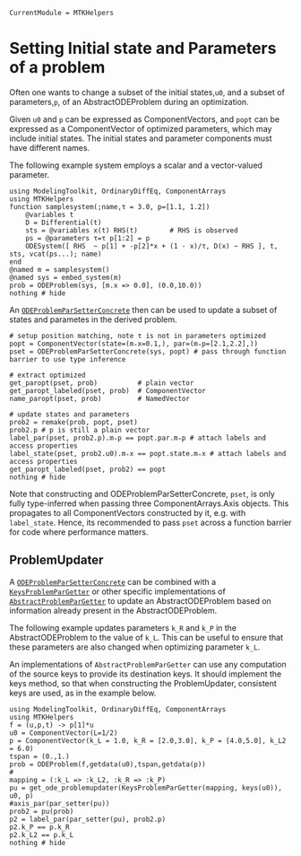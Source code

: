 ```@meta
CurrentModule = MTKHelpers
```

# Setting Initial state and Parameters of a problem

Often one wants to change a subset of the initial
states,`u0`, and a subset of parameters,`p`, of an AbstractODEProblem during an optimization.

Given `u0` and `p` can be expressed as ComponentVectors, 
and `popt` can be expressed as a ComponentVector of optimized parameters, 
which may include initial states. The initial states and parameter components 
must have different names.

The following example system employs a scalar and a vector-valued parameter.
```@example doc
using ModelingToolkit, OrdinaryDiffEq, ComponentArrays
using MTKHelpers
function samplesystem(;name,τ = 3.0, p=[1.1, 1.2]) 
    @variables t 
    D = Differential(t) 
    sts = @variables x(t) RHS(t)        # RHS is observed
    ps = @parameters τ=τ p[1:2] = p 
    ODESystem([ RHS  ~ p[1] + -p[2]*x + (1 - x)/τ, D(x) ~ RHS ], t, sts, vcat(ps...); name)
end                     
@named m = samplesystem()
@named sys = embed_system(m)
prob = ODEProblem(sys, [m.x => 0.0], (0.0,10.0))
nothing # hide
```

An [`ODEProblemParSetterConcrete`](@ref) then can be used to update a subset of states
and parametes in the derived problem.

```@example doc
# setup position matching, note τ is not in parameters optimized
popt = ComponentVector(state=(m₊x=0.1,), par=(m₊p=[2.1,2.2],)) 
pset = ODEProblemParSetterConcrete(sys, popt) # pass through function barrier to use type inference

# extract optimized 
get_paropt(pset, prob)          # plain vector
get_paropt_labeled(pset, prob)  # ComponentVector
name_paropt(pset, prob)         # NamedVector 

# update states and parameters
prob2 = remake(prob, popt, pset)
prob2.p # p is still a plain vector
label_par(pset, prob2.p).m₊p == popt.par.m₊p # attach labels and access properties
label_state(pset, prob2.u0).m₊x == popt.state.m₊x # attach labels and access properties
get_paropt_labeled(pset, prob2) == popt
nothing # hide
```

Note that constructing and ODEProblemParSetterConcrete, `pset`, is only fully type-inferred 
when passing three ComponentArrays.Axis objects. This propagates to all ComponentVectors 
constructed by it, e.g. with `label_state`.
Hence, its recommended to pass `pset` across a function barrier for code
where performance matters.

## ProblemUpdater
A [`ODEProblemParSetterConcrete`](@ref) can be combined with a [`KeysProblemParGetter`](@ref)
or other specific implementations of [`AbstractProblemParGetter`](@ref) to 
update an AbstractODEProblem based on information already present in the AbstractODEProblem.

The following example updates parameters `k_R` and `k_P` in the AbstractODEProblem
to the value of `k_L`. This can be useful to ensure that these parameters
are also changed when optimizing parameter `k_L`.

An implementations of `AbstractProblemParGetter` can use any computation of
the source keys to provide its destination keys. It should implement the keys method,
so that when constructing the ProblemUpdater, consistent keys are used,
as in the example below.

```@example doc
using ModelingToolkit, OrdinaryDiffEq, ComponentArrays
using MTKHelpers
f = (u,p,t) -> p[1]*u
u0 = ComponentVector(L=1/2)
p = ComponentVector(k_L = 1.0, k_R = [2.0,3.0], k_P = [4.0,5.0], k_L2 = 6.0)
tspan = (0.,1.)
prob = ODEProblem(f,getdata(u0),tspan,getdata(p))
#
mapping = (:k_L => :k_L2, :k_R => :k_P)
pu = get_ode_problemupdater(KeysProblemParGetter(mapping, keys(u0)), u0, p)
#axis_par(par_setter(pu))
prob2 = pu(prob)
p2 = label_par(par_setter(pu), prob2.p)
p2.k_P == p.k_R
p2.k_L2 == p.k_L
nothing # hide
```
